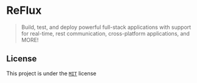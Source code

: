 # ReFlux
> Build, test, and deploy powerful full-stack applications with support for real-time, rest communication, cross-platform applications, and MORE!

## License
This project is under the [`MIT`](./LICENSE) license